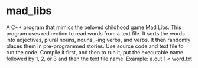 # mad_libs
A C++ program that mimics the beloved childhood game Mad Libs.  This program uses redirection to read words from a text file. It sorts
the words into adjectives, plural nouns, nouns, -ing verbs, and verbs. It then randomly places them in pre-programmed stories. Use source 
code and text file to run the code. Compile it first, and then to run it, put the executable name followed by 1, 2, or 3 and then the text 
file name. Example: a.out 1 &lt; word.txt
